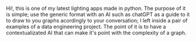 Hi!, this is one of my latest lighting apps made in python. The purpose of it is simple; use the generic format with an AI such as chatGPT 
as a guide to it to draw to you graphs acordingly to your conversation; I left inside a pair of examples of a data engineering project.
The point of it is to have a contextualizated AI that can make it's point with the complexity of a graph.
